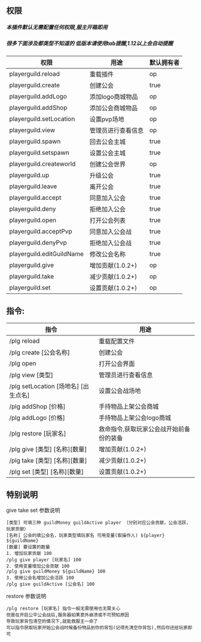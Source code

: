 ## 权限

##### 本插件默认无需配置任何权限,服主开箱即用

##### 很多下面涉及都类型不知道的 低版本请使用tab提醒,1.12以上会自动提醒

| 权限                        | 用途           | 默认拥有者  |
|---------------------------|--------------|--------|
| playerguild.reload        | 重载插件         | op     |
| playerguild.create        | 创建公会         | true   |
| playerguild.addLogo       | 添加logo商城物品   | op     |
| playerguild.addShop       | 添加公会商城物品     | op     |
| playerguild.setLocation   | 设置pvp场地      | op     |
| playerguild.view          | 管理员进行查看信息    | op     |
| playerguild.spawn         | 回去公会主城       | true   |
| playerguild.setspawn      | 设置公会主城       | true   |
| playerguild.createworld   | 创建公会世界       | op     |
| playerguild.up            | 升级公会         | true   |
| playerguild.leave         | 离开公会         | true   |
| playerguild.accept        | 同意加入公会       | true   |
| playerguild.deny          | 拒绝加入公会       | true   |
| playerguild.open          | 打开公会列表       | true   |
| playerguild.acceptPvp     | 同意加入公会战      | true   |
| playerguild.denyPvp       | 拒绝加入公会战      | true   |
| playerguild.editGuildName | 修改公会名称       | true   |
| playerguild.give          | 增加贡献(1.0.2+) | op     |
| playerguild.take          | 减少贡献(1.0.2+) | op     |
| playerguild.set           | 设置贡献(1.0.2+) | op     |

## 指令:

| 指令                                | 用途                       |
|-----------------------------------|--------------------------|
| /plg reload                       | 重载配置文件                   |
| /plg create [公会名称]                | 创建公会                     |
| /plg open                         | 打开公会界面                   |
| /plg view  [类型]                   | 管理员进行查看信息                |
| /plg setLocation  [场地名] [出生点名]    | 设置公会战场地                  |
| /plg addShop  [价格]                | 手持物品上架公会商城               |
| /plg addLogo  [价格]                | 手持物品上架公会logo商城           |
| /plg restore  [玩家名]               | 救命指令,获取玩家公会战开始前备份的装备     |
| /plg give  [类型] [名称][数量]          | 增加贡献(1.0.2+)             |
| /plg take  [类型] [名称][数量]          | 减少贡献(1.0.2+)             |
| /plg set  [类型] [名称][数量]           | 设置贡献(1.0.2+)             |



## 特别说明

give take set 参数说明
```
[类型] 可填三种 guildMoney guildActive player （分别对应公会贡献，公会活跃，玩家贡献）
[名称] 公会的填公会名，玩家类型填玩家名 可用变量(取操作人) ${player} ${guildName}
[数量] 要设置的数量
1. 增加玩家贡献 100
/plg give player [玩家名] 100
2. 使用变量增加公会贡献 100
/plg give guildMoney ${guildName} 100
3. 使用公会名增加公会活跃 100
/plg give guildActive [公会名] 100
```

restore 参数说明
```
/plg restore [玩家名] 指令一般无需使用也无需关心  
但是在开启公平公会战后,服务器如果意外崩溃或不可预知原因  
导致玩家背包清空的情况下,就能救服主一命了   
可以指令获取玩家开始公会战时候备份物品到你的背包(记得先清空你背包),然后你还给玩家即可
```